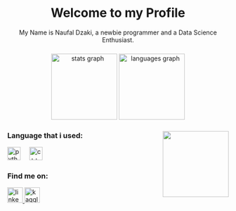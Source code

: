 <h1 align="center">Welcome to my Profile</h1>
<p align="center">My Name is Naufal Dzaki, a newbie programmer and a Data Science Enthusiast.</p>

###

<div align="center">
  <img src="https://github-readme-stats.vercel.app/api?username=KingMonkey132&hide_title=false&hide_rank=false&show_icons=true&include_all_commits=true&count_private=true&disable_animations=false&theme=dracula&locale=en&hide_border=false" height="150" alt="stats graph"  />
  <img src="https://github-readme-stats.vercel.app/api/top-langs?username=KingMonkey132&locale=en&hide_title=false&layout=compact&card_width=320&langs_count=5&theme=dracula&hide_border=false" height="150" alt="languages graph"  />
</div>

###

<img align="right" height="150" src="https://media2.giphy.com/media/YnkMcHgNIMW4Yfmjxr/giphy.gif?cid=ecf05e474lcedc97e5krngnbcqtzbf3tmjwi6rds5cpiqgk8&ep=v1_gifs_search&rid=giphy.gif&ct=g"  />

###
<h3 align="left">Language that i used:</h3>
<div align="left">
  <img src="https://cdn.jsdelivr.net/gh/devicons/devicon/icons/python/python-original.svg" height="30" alt="python logo"  />
  <img width="12" />
  <img src="https://cdn.jsdelivr.net/gh/devicons/devicon/icons/cplusplus/cplusplus-original.svg" height="30" alt="c++ logo"  />
  <img width="12" />
</div>

###

<div align="left">
  <h3 align="left">Find me on:</h3>
  <a href="https://www.linkedin.com/in/naufal-dzaki-4b8289258/">
    <img src="https://img.shields.io/static/v1?message=LinkedIn&logo=linkedin&label=&color=0077B5&logoColor=white&labelColor=&style=for-the-badge" height="35" alt="linkedin logo"  />
  </a>
  <a href="https://www.kaggle.com/naufaldzaki331">
    <img src="https://img.shields.io/static/v1?message=Kaggle&logo=kaggle&label=&color=white&logoColor=29C2FF&labelColor=&style=for-the-badge)" height="35" alt="kaggle logo" />
  </a>
</div>

###

